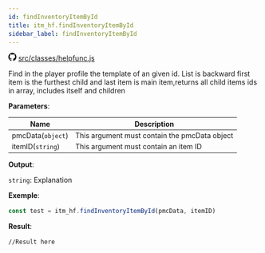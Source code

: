 ```yaml
---
id: findInventoryItemById
title: itm_hf.findInventoryItemById
sidebar_label: findInventoryItemById
---
```

![](/img/github.png) [src/classes/helpfunc.js](https://github.com/TrustedSourceLeaks/LeakedServer/blob/master/src/classes/helpfunc.js)

Find in the player profile the template of an given id. List is backward first item is the furthest child and last item is main item,returns all child items ids in array, includes itself and children

**Parameters**:

Name  |   Description 
----------- |   -----------
pmcData(`object`)  |   This argument must contain the pmcData object
itemID(`string`)    | This argument must contain an item ID


**Output**:

`string`: Explanation


**Exemple**:
```js
const test = itm_hf.findInventoryItemById(pmcData, itemID)
```

**Result**:
```
//Result here
```